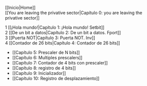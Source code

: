 [[Inicio|Home]]  
[[You are leaving the privative sector|Capítulo 0: you are leaving the privative sector]]  
  
1 [[¡Hola mundo!|Capítulo 1: ¡Hola mundo! Setbit]]  
2 [[De un bit a datos|Capítulo 2: De un bit a datos. Fport]]  
3 [[Puerta NOT|Capítulo 3: Puerta NOT. Inv]]  
4 [[Contador de 26 bits|Capítulo 4: Contador de 26 bits]]  
* [[Capítulo 5: Prescaler de N bits]]
* [[Capítulo 6: Multiples prescalers]]
* [[Capítulo 7: Contador de 4 bits con prescaler]]
* [[Capítulo 8: registro de 4 bits]]
* [[Capítulo 9: Inicializador]]
* [[Capítulo 10: Registro de desplazamiento]]
